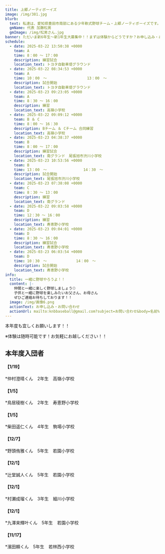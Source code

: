 ```yaml
---
title: 上郷ノーティボーイズ
image: /img/381.jpg
blurb:
  text: 私達は、愛知県豊田市南部にある少年軟式野球チーム・上郷ノーティボーイズです。野球を愛する少年・少女達の夢を育み、軟式野球を正しく指導し、体力向上と礼儀を養成します。また、親友同士の友情と交歓の場を与え、規則正しい明朗な少年・少女を育成することを目的としています。
  gmName: 代表 加藤松男
  gmImage: /img/松男さん.jpg
banner: ただいま新6年生～新1年生大募集中！！まずは体験からどうですか？お申し込み・お問い合わせはお気軽にどうぞ！！
schedule:
  - date: 2025-03-22 13:50:38 +0000
    team: A
    time: 8：00 ～ 17：00
    description: 練習試合
    location_text: トヨタ自動車堤グラウンド
  - date: 2025-03-22 08:34:53 +0000
    team: A
    time: 10：00　～　　　　　　　　　　　13：00　～
    description: 試合開始
    location_text: トヨタ自動車堤グラウンド
  - date: 2025-03-23 09:23:05 +0000
    team: A
    time: 8：30 ～ 16：00
    description: 練習
    location_text: 高嶺小学校
  - date: 2025-03-22 09:09:12 +0000
    team: B ＆ C
    time: 8：00 ～ 16：30
    description: Bチーム ＆ Cチーム 合同練習
    location_text: 高嶺小学校
  - date: 2025-03-23 04:38:37 +0000
    team: B
    time: 8：00 ～ 17：00
    description: 練習試合
    location_text: 南グランド　尾張旭市渋川小学校
  - date: 2025-03-23 10:53:56 +0000
    team: B
    time: 13：00　～　　　　　　　　　　14：30　～
    description: 試合開始
    location_text: 尾張旭市渋川小学校
  - date: 2025-03-23 07:38:08 +0000
    team: C
    time: 8：30 ～ 13：00
    description: 練習
    location_text: 南グランド
  - date: 2025-03-22 09:03:58 +0000
    team: D
    time: 12：30 ～ 16：00
    description: 練習
    location_text: 寿恵野小学校
  - date: 2025-03-23 09:04:01 +0000
    team: D
    time: 8：30 ～ 16：00
    description: 練習試合
    location_text: 寿恵野小学校
  - date: 2025-03-23 06:03:54 +0000
    team: D
    time: 10：30　～　　　　　　　　14：00　～
    description: 試合開始
    location_text: 寿恵野小学校
info:
  title: 一緒に野球やろうよ！！
  content: |-
    仲間と一緒に楽しく野球しましょう⚾
    子供と一緒に野球を楽しみたいお父さん、お母さん
    ぜひご連絡お待ちしております！！
  image: /img/画像6.png
  actionText: お申し込み・お問い合わせ
  actionUrl: mailto:knbbaseball@gmail.com?subject=お問い合わせ&body=名前%20%3A%0D%0Aふりがな%20%3A%0D%0A電話%20%3A%0D%0A学校名%20%3A%0D%0A学年%20%3A%0D%0Aお問い合せ内容%20%3A（例、体験・見学・入団希望）
---
```

本年度も宜しくお願いします！！


※体験は随時可能です！お気軽にお越しください！！

## 本年度入団者

#### 【1/19】

*仲村澄晴くん　2年生　高嶺小学校

#### 【1/5】

*鳥居稜樹くん　2年生　寿恵野小学校

#### 【1/5】

*柴田遥仁くん　4年生　駒場小学校

#### 【12/7】

*野頭侑雅くん　5年生　若園小学校

#### 【12/1】

*辻堂誠人くん　5年生　若園小学校

#### 【12/1】

*村瀬成瑠くん　3年生　細川小学校

#### 【12/1】

*九澤来輝叶くん　5年生　若園小学校

#### 【11/17】

*濱田頼くん　5年生　若林西小学校